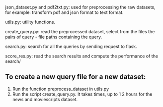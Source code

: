 json_dataset.py and pdf2txt.py: used for preprocessing the raw datasets,
for example: transform pdf and json format to text format.

utils.py: utility functions.

create_query.py: read the preprocessed dataset, select from the files
the pairs of query - file paths containing the query.

search.py: search for all the queries by sending request to flask.

score_res.py: read the search results and compute the performance of the search/

## To create a new query file for a new dataset:

1. Run the function preprocess_dataset in utils.py
2. Run the script create_query.py. It takes times, up to 1 2 hours for the news and moviescripts dataset.
